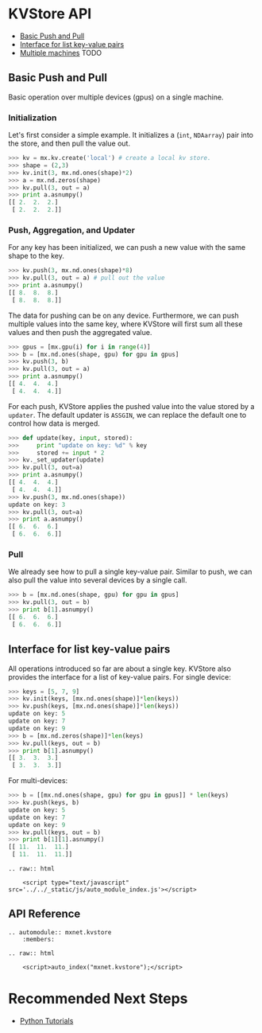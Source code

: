 KVStore API
===========

* [Basic Push and Pull](#basic-push-and-pull)
* [Interface for list key-value pairs](#interface-for-list-key-value-pairs)
* [Multiple machines]() TODO

## Basic Push and Pull

Basic operation over multiple devices (gpus) on a single machine.

### Initialization

Let's first consider a simple example. It initializes
a (`int`, `NDAarray`) pair into the store, and then pull the value out.

```python
>>> kv = mx.kv.create('local') # create a local kv store.
>>> shape = (2,3)
>>> kv.init(3, mx.nd.ones(shape)*2)
>>> a = mx.nd.zeros(shape)
>>> kv.pull(3, out = a)
>>> print a.asnumpy()
[[ 2.  2.  2.]
 [ 2.  2.  2.]]
```

### Push, Aggregation, and Updater

For any key has been initialized, we can push a new value with the same shape to the key.

```python
>>> kv.push(3, mx.nd.ones(shape)*8)
>>> kv.pull(3, out = a) # pull out the value
>>> print a.asnumpy()
[[ 8.  8.  8.]
 [ 8.  8.  8.]]
```

The data for pushing can be on any device. Furthermore, we can push multiple
values into the same key, where KVStore will first sum all these
values and then push the aggregated value.

```python
>>> gpus = [mx.gpu(i) for i in range(4)]
>>> b = [mx.nd.ones(shape, gpu) for gpu in gpus]
>>> kv.push(3, b)
>>> kv.pull(3, out = a)
>>> print a.asnumpy()
[[ 4.  4.  4.]
 [ 4.  4.  4.]]
```

For each push, KVStore applies the pushed value into the value stored by a
`updater`. The default updater is `ASSGIN`, we can replace the default one to
control how data is merged.

```python
>>> def update(key, input, stored):
>>>     print "update on key: %d" % key
>>>     stored += input * 2
>>> kv._set_updater(update)
>>> kv.pull(3, out=a)
>>> print a.asnumpy()
[[ 4.  4.  4.]
 [ 4.  4.  4.]]
>>> kv.push(3, mx.nd.ones(shape))
update on key: 3
>>> kv.pull(3, out=a)
>>> print a.asnumpy()
[[ 6.  6.  6.]
 [ 6.  6.  6.]]
```

### Pull

We already see how to pull a single key-value pair. Similar to push, we can also
pull the value into several devices by a single call.

```python
>>> b = [mx.nd.ones(shape, gpu) for gpu in gpus]
>>> kv.pull(3, out = b)
>>> print b[1].asnumpy()
[[ 6.  6.  6.]
 [ 6.  6.  6.]]
```

## Interface for list key-value pairs

All operations introduced so far are about a single key. KVStore also provides
the interface for a list of key-value pairs. For single device:

```python
>>> keys = [5, 7, 9]
>>> kv.init(keys, [mx.nd.ones(shape)]*len(keys))
>>> kv.push(keys, [mx.nd.ones(shape)]*len(keys))
update on key: 5
update on key: 7
update on key: 9
>>> b = [mx.nd.zeros(shape)]*len(keys)
>>> kv.pull(keys, out = b)
>>> print b[1].asnumpy()
[[ 3.  3.  3.]
 [ 3.  3.  3.]]
```

For multi-devices:

```python
>>> b = [[mx.nd.ones(shape, gpu) for gpu in gpus]] * len(keys)
>>> kv.push(keys, b)
update on key: 5
update on key: 7
update on key: 9
>>> kv.pull(keys, out = b)
>>> print b[1][1].asnumpy()
[[ 11.  11.  11.]
 [ 11.  11.  11.]]
```

```eval_rst
.. raw:: html

    <script type="text/javascript" src='../../_static/js/auto_module_index.js'></script>
```


## API Reference

```eval_rst
.. automodule:: mxnet.kvstore
    :members:

.. raw:: html

    <script>auto_index("mxnet.kvstore");</script>
```

# Recommended Next Steps
* [Python Tutorials](http://mxnet.io/tutorials/index.html#Python-Tutorials)